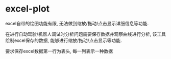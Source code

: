 # excel-plot
excel自带的绘图功能有限, 无法做到缩放/拖动/点击显示详细信息等功能.

在进行自动驾驶/机器人调试时分析问题需要保存数据并观察曲线进行分析, 该工具绘制excel保存的数据, 能够进行缩放/拖动/点击显示等功能.

要求保存excel数据第一行为表头, 每一列表示一种数据